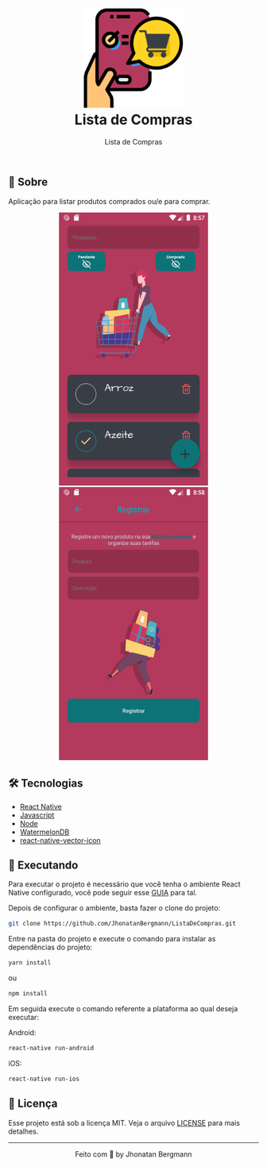 <h1 align="center">
  <img src="android/app/src/main/res/drawable/iconsplash.png" width="200" height="200" alt="icon" >
  <br>
  Lista de Compras
  <br>
</h1>

<p align="center">Lista de Compras</p>

<br>

## 📅 Sobre

Aplicação para listar produtos comprados ou/e para comprar.

<p align="center">
  <img src="assets/imgs/Screenshot001.png" alt="img" width="300" height="550">
  <img src="assets/imgs/Screenshot002.png" alt="img" width="300" height="550">
</p>

## 🛠 Tecnologias
- [React Native](https://facebook.github.io/react-native/)
- [Javascript](https://devdocs.io/javascript/)
- [Node](https://nodejs.org/en/)
- [WatermelonDB](https://nozbe.github.io/WatermelonDB/)
- [react-native-vector-icon](https://www.npmjs.com/package/react-native-vector-icons)

## 📱 Executando 

Para executar o projeto é necessário que você tenha o ambiente React Native configurado, você pode seguir esse [GUIA](https://reactnative.dev/docs/environment-setup) para tal.

Depois de configurar o ambiente, basta fazer o clone do projeto:

```sh
git clone https://github.com/JhonatanBergmann/ListaDeCompras.git
```

Entre na pasta do projeto e execute o comando para instalar as dependências do projeto:

```sh
yarn install
```
ou
```sh
npm install
```

Em seguida execute o comando referente a plataforma ao qual deseja executar:

Android:

```sh
react-native run-android
```

iOS:

```sh
react-native run-ios
```

## 📝 Licença

Esse projeto está sob a licença MIT. Veja o arquivo [LICENSE](LICENSE) para mais detalhes.

---

<p align="center">
 Feito com 💜 by Jhonatan Bergmann
</p>

